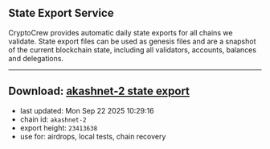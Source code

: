 ## State Export Service
CryptoCrew provides automatic daily state exports for all chains we validate. State export files can be used as genesis files and are a snapshot of the current blockchain state, including all validators, accounts, balances and delegations.

---
**Download: [akashnet-2 state export](https://dl-eu2.ccvalidators.com/SERVICE/akash/akashnet-2_export_23413638.json)**
---

- last updated: Mon Sep 22 2025 10:29:16
- chain id: `akashnet-2`
- export height: `23413638`
- use for: airdrops, local tests, chain recovery
